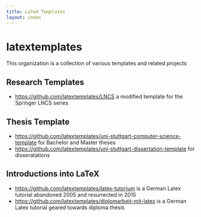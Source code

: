 ```yaml
---
title: LaTeX Templates
layout: index
---
```


# latextemplates

This organization is a collection of various templates and related projects

## Research Templates
 * https://github.com/latextemplates/LNCS a modified template for the Springer LNCS series

## Thesis Template
 * https://github.com/latextemplates/uni-stuttgart-computer-science-template for Bachelor and Master theses
 * https://github.com/latextemplates/uni-stuttgart-dissertation-template for disseratations

## Introductions into LaTeX
 * https://github.com/latextemplates/latex-tutorium is a German Latex tutorial abandoned 2005 and resurrected in 2015
 * https://github.com/latextemplates/diplomarbeit-mit-latex is a German Latex tutorial geared towards diploma thesis
